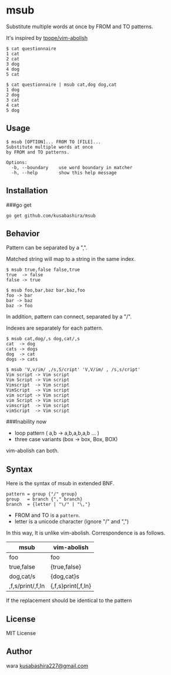 msub
====

Substitute multiple words at once
by FROM and TO patterns.

It's inspired by [tpope/vim-abolish](http://github.com/tpope/vim-abolish)

	$ cat questionnaire
	1 cat
	2 cat
	3 dog
	4 dog
	5 cat

	$ cat questionnaire | msub cat,dog dog,cat
	1 dog
	2 dog
	3 cat
	4 cat
	5 dog

Usage
-----

	$ msub [OPTION]... FROM TO [FILE]...
	Substitute multiple words at once
	by FROM and TO patterns.

	Options:
	  -b, --boundary    use word boundary in matcher
	  -h, --help        show this help message

Installation
------------

###go get

	go get github.com/kusabashira/msub

Behavior
--------

Pattern can be separated by a ",".

Matched string will map to a string in the same index.

	$ msub true,false false,true
	true  -> false
	false -> true

	$ msub foo,bar,baz bar,baz,foo
	foo -> bar
	bar -> baz
	baz -> foo

In addition, pattern can connect, separated by a "/".

Indexes are separately for each pattern.

	$ msub cat,dog/,s dog,cat/,s
	cat  -> dog
	cats -> dogs
	dog  -> cat
	dogs -> cats

	$ msub 'V,v/im/ ,/s,S/cript' 'V,V/im/ , /s,s/cript'
	Vim script -> Vim script
	Vim Script -> Vim script
	Vimscript  -> Vim script
	VimScript  -> Vim script
	vim script -> Vim script
	vim Script -> Vim script
	vimscript  -> Vim script
	vimScript  -> Vim script

###Inability now

- loop pattern ( a,b -> a,b,a,b,a,b ... )
- three case variants (box -> box, Box, BOX)

vim-abolish can both.

Syntax
------

Here is the syntax of msub in extended BNF. 

	pattern = group {"/" group}
	group   = branch {"," branch}
	branch  = {letter | "\/" | "\,"}

- FROM and TO is a `pattern`.
- letter is a unicode character (ignore "/" and ",")

In this way, It is unlike vim-abolish.
Correspondence is as follows.

| msub             | vim-abolish        |
|------------------|--------------------|
| foo              | foo                |
| true,false       | {true,false}       |
| dog,cat/s        | {dog,cat}s         |
| ,f,s/print/,f,ln | {,f,s}print{,f,ln} |

If the replacement should be identical to the pattern

License
-------

MIT License

Author
------

wara <kusabashira227@gmail.com>
